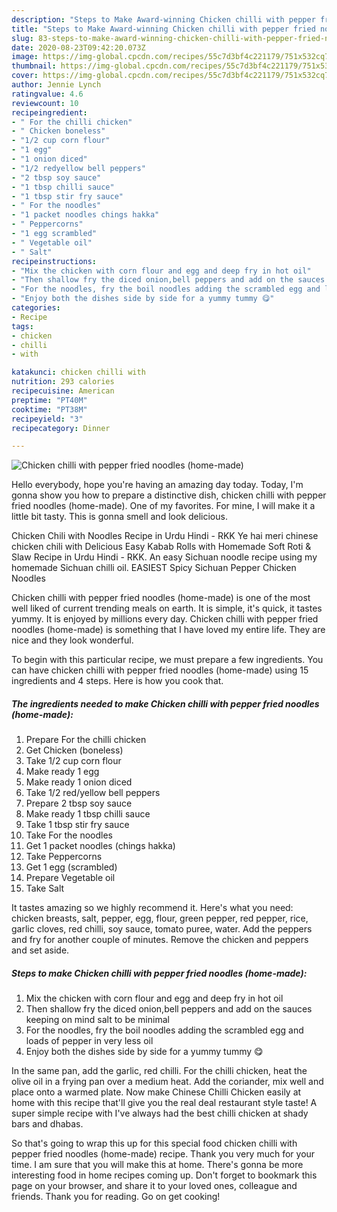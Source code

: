 ```yaml
---
description: "Steps to Make Award-winning Chicken chilli with pepper fried noodles (home-made)"
title: "Steps to Make Award-winning Chicken chilli with pepper fried noodles (home-made)"
slug: 83-steps-to-make-award-winning-chicken-chilli-with-pepper-fried-noodles-home-made
date: 2020-08-23T09:42:20.073Z
image: https://img-global.cpcdn.com/recipes/55c7d3bf4c221179/751x532cq70/chicken-chilli-with-pepper-fried-noodles-home-made-recipe-main-photo.jpg
thumbnail: https://img-global.cpcdn.com/recipes/55c7d3bf4c221179/751x532cq70/chicken-chilli-with-pepper-fried-noodles-home-made-recipe-main-photo.jpg
cover: https://img-global.cpcdn.com/recipes/55c7d3bf4c221179/751x532cq70/chicken-chilli-with-pepper-fried-noodles-home-made-recipe-main-photo.jpg
author: Jennie Lynch
ratingvalue: 4.6
reviewcount: 10
recipeingredient:
- " For the chilli chicken"
- " Chicken boneless"
- "1/2 cup corn flour"
- "1 egg"
- "1 onion diced"
- "1/2 redyellow bell peppers"
- "2 tbsp soy sauce"
- "1 tbsp chilli sauce"
- "1 tbsp stir fry sauce"
- " For the noodles"
- "1 packet noodles chings hakka"
- " Peppercorns"
- "1 egg scrambled"
- " Vegetable oil"
- " Salt"
recipeinstructions:
- "Mix the chicken with corn flour and egg and deep fry in hot oil"
- "Then shallow fry the diced onion,bell peppers and add on the sauces keeping on mind salt to be minimal"
- "For the noodles, fry the boil noodles adding the scrambled egg and loads of pepper in very less oil"
- "Enjoy both the dishes side by side for a yummy tummy 😋"
categories:
- Recipe
tags:
- chicken
- chilli
- with

katakunci: chicken chilli with 
nutrition: 293 calories
recipecuisine: American
preptime: "PT40M"
cooktime: "PT38M"
recipeyield: "3"
recipecategory: Dinner

---
```



![Chicken chilli with pepper fried noodles (home-made)](https://img-global.cpcdn.com/recipes/55c7d3bf4c221179/751x532cq70/chicken-chilli-with-pepper-fried-noodles-home-made-recipe-main-photo.jpg)

Hello everybody, hope you're having an amazing day today. Today, I'm gonna show you how to prepare a distinctive dish, chicken chilli with pepper fried noodles (home-made). One of my favorites. For mine, I will make it a little bit tasty. This is gonna smell and look delicious.

Chicken Chili with Noodles Recipe in Urdu Hindi - RKK Ye hai meri chinese chicken chili with Delicious Easy Kabab Rolls with Homemade Soft Roti &amp; Slaw Recipe in Urdu Hindi - RKK. An easy Sichuan noodle recipe using my homemade Sichuan chilli oil. EASIEST Spicy Sichuan Pepper Chicken Noodles

Chicken chilli with pepper fried noodles (home-made) is one of the most well liked of current trending meals on earth. It is simple, it's quick, it tastes yummy. It is enjoyed by millions every day. Chicken chilli with pepper fried noodles (home-made) is something that I have loved my entire life. They are nice and they look wonderful.


To begin with this particular recipe, we must prepare a few ingredients. You can have chicken chilli with pepper fried noodles (home-made) using 15 ingredients and 4 steps. Here is how you cook that.

<!--inarticleads1-->

##### The ingredients needed to make Chicken chilli with pepper fried noodles (home-made):

1. Prepare  For the chilli chicken
1. Get  Chicken (boneless)
1. Take 1/2 cup corn flour
1. Make ready 1 egg
1. Make ready 1 onion diced
1. Take 1/2 red/yellow bell peppers
1. Prepare 2 tbsp soy sauce
1. Make ready 1 tbsp chilli sauce
1. Take 1 tbsp stir fry sauce
1. Take  For the noodles
1. Get 1 packet noodles (chings hakka)
1. Take  Peppercorns
1. Get 1 egg (scrambled)
1. Prepare  Vegetable oil
1. Take  Salt


It tastes amazing so we highly recommend it. Here&#39;s what you need: chicken breasts, salt, pepper, egg, flour, green pepper, red pepper, rice, garlic cloves, red chilli, soy sauce, tomato puree, water. Add the peppers and fry for another couple of minutes. Remove the chicken and peppers and set aside. 

<!--inarticleads2-->

##### Steps to make Chicken chilli with pepper fried noodles (home-made):

1. Mix the chicken with corn flour and egg and deep fry in hot oil
1. Then shallow fry the diced onion,bell peppers and add on the sauces keeping on mind salt to be minimal
1. For the noodles, fry the boil noodles adding the scrambled egg and loads of pepper in very less oil
1. Enjoy both the dishes side by side for a yummy tummy 😋


In the same pan, add the garlic, red chilli. For the chilli chicken, heat the olive oil in a frying pan over a medium heat. Add the coriander, mix well and place onto a warmed plate. Now make Chinese Chilli Chicken easily at home with this recipe that&#39;ll give you the real deal restaurant style taste! A super simple recipe with I&#39;ve always had the best chilli chicken at shady bars and dhabas. 

So that's going to wrap this up for this special food chicken chilli with pepper fried noodles (home-made) recipe. Thank you very much for your time. I am sure that you will make this at home. There's gonna be more interesting food in home recipes coming up. Don't forget to bookmark this page on your browser, and share it to your loved ones, colleague and friends. Thank you for reading. Go on get cooking!

